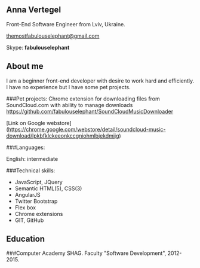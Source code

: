 
Anna Vertegel 
------------------

Front-End Software Engineer from Lviv, Ukraine.

themostfabulouselephant@gmail.com

Skype: **fabulouselephant**

About me
-------------------

I am a beginner front-end developer with desire to work hard and efficiently. I have no experience but I have some pet projects. 

###Pet projects:
 Chrome extension for downloading files from SoundCloud.com with ability to manage downloads
 https://github.com/fabulouselephant/SoundCloudMusicDownloader
 
 [Link on Google webstore] (https://chrome.google.com/webstore/detail/soundcloud-music-download/lpkbfklckeeonkccgniohmlbjekdmjjg)

###Languages:

English: intermediate


###Technical skills:

- JavaScript, JQuery
- Semantic HTML(5), CSS(3)
- AngularJS
- Twitter Bootstrap
- Flex box
- Chrome extensions
- GIT, GitHub

Education
-------------

###Computer Academy SHAG.
Faculty "Software Development", 2012-2015.


